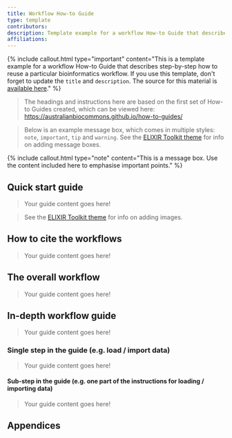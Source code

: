 ```yaml
---
title: Workflow How-to Guide
type: template
contributors: 
description: Template example for a workflow How-to Guide that describes step-by-step how to reuse a particular bioinformatics workflow.
affiliations: 
---
```


{% include callout.html type="important" content="This is a template example for a workflow How-to Guide that describes step-by-step how to reuse a particular bioinformatics workflow. If you use this template, don't forget to update the `title` and `description`. The source for this material is [available here](https://github.com/AustralianBioCommons/guide-template/blob/main/pages/example_bioinformatics_workflow_page.md)." %}


> The headings and instructions here are based on the first set of How-to Guides created, which can be viewed here: https://australianbiocommons.github.io/how-to-guides/

> Below is an example message box, which comes in multiple styles: `note`, `important`, `tip` and `warning`.
> See the [ELIXIR Toolkit theme](https://elixir-belgium.github.io/elixir-toolkit-theme/markdown_cheat_sheet#message-boxes) for info on adding message boxes.

{% include callout.html type="note" content="This is a message box. Use the content included here to emphasise important points." %}


## Quick start guide

> Your guide content goes here!

> See the [ELIXIR Toolkit theme](https://elixir-belgium.github.io/elixir-toolkit-theme/markdown_cheat_sheet#images) for info on adding images.


## How to cite the workflows

> Your guide content goes here!


## The overall workflow

> Your guide content goes here!


## In-depth workflow guide

> Your guide content goes here!


### Single step in the guide (e.g. load / import data)

> Your guide content goes here!


#### Sub-step in the guide (e.g. one part of the instructions for loading / importing data)

> Your guide content goes here!


## Appendices



